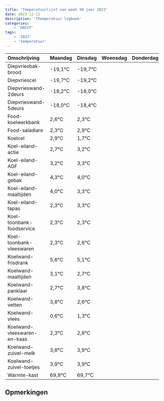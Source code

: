 ```yaml
---
title: 'Temperatuurlijst van week 50 jaar 2023'
date: 2023-12-12
description: 'Themperatuur logboek'
categories:
    - 'HACCP'
tags:
    - '2023'
    - 'temperatuur'
---
```

|Omschrijving|Maandag|Dinsdag|Woensdag|Donderdag|Vrijdag|Zaterdag|Zondag|
|:---|:---|:---|:---|:---|:---|:---|:---|
|Diepvriesbak-brood|-19,1°C|-19,7°C| | | | | |
|Diepvriescel|-19,7°C|-19,2°C| | | | | |
|Diepvrieswand-2deurs|-18,2°C|-18,0°C| | | | | |
|Diepvrieswand-5deurs|-18,0°C|-18,4°C| | | | | |
|Food-koelwerkbank|2,6°C|2,3°C| | | | | |
|Food-saladiare|2,3°C|2,9°C| | | | | |
|Koelcel|2,9°C|1,7°C| | | | | |
|Koel-eiland-actie|2,7°C|3,2°C| | | | | |
|Koel-eiland-AGF|3,2°C|3,3°C| | | | | |
|Koel-eiland-gebak|4,3°C|4,0°C| | | | | |
|Koel-eiland-maaltijden|4,0°C|3,3°C| | | | | |
|Koel-eiland-tapas|2,3°C|3,3°C| | | | | |
|Koel-toonbank-foodservice|2,3°C|2,3°C| | | | | |
|Koel-toonbank-vleeswaren|2,3°C|2,6°C| | | | | |
|Koelwand-frisdrank|5,6°C|5,1°C| | | | | |
|Koelwand-maaltijden|3,1°C|2,7°C| | | | | |
|Koelwand-panklaar|2,7°C|3,8°C| | | | | |
|Koelwand-vetten|3,8°C|2,6°C| | | | | |
|Koelwand-vlees|0,6°C|1,3°C| | | | | |
|Koelwand-vleeswaren-en-kaas|2,3°C|2,8°C| | | | | |
|Koelwand-zuivel-melk|3,8°C|3,9°C| | | | | |
|Koelwand-zuivel-toetjes|3,9°C|3,9°C| | | | | |
|Warmte-kast|69,9°C|69,7°C| | | | | |

## Opmerkingen


